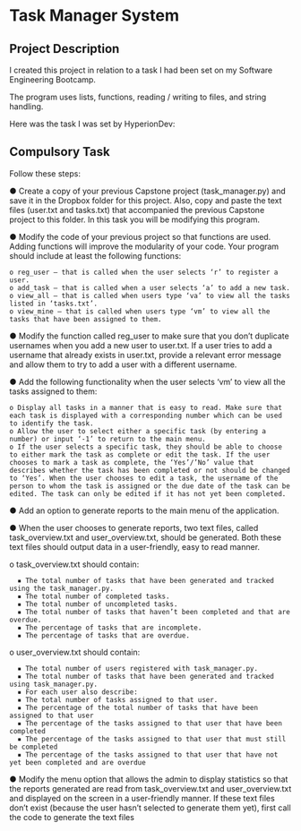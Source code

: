 <h1>Task Manager System</h1>

<h2>Project Description</h2>

I created this project in relation to a task I had been set on my Software Engineering Bootcamp.

The program uses lists, functions, reading / writing to files, and string handling.

Here was the task I was set by HyperionDev:

<h2>Compulsory Task</h2>

Follow these steps:

  ● Create a copy of your previous Capstone project (task_manager.py) and save it in the Dropbox folder for this project. Also, copy and paste the text files (user.txt and tasks.txt) that accompanied the previous Capstone project to this folder. In this task you will be modifying this program.
  
  ● Modify the code of your previous project so that functions are used.  Adding functions will improve the modularity of your code. Your program should include at least the following functions:
  
    o reg_user — that is called when the user selects ‘r’ to register a user.    
    o add_task — that is called when a user selects ‘a’ to add a new task.    
    o view_all — that is called when users type ‘va’ to view all the tasks listed in ‘tasks.txt’.    
    o view_mine — that is called when users type ‘vm’ to view all the tasks that have been assigned to them.
    
  ● Modify the function called reg_user to make sure that you don’t duplicate usernames when you add a new user to user.txt. If a user tries to add a username that already exists in user.txt, provide a relevant error message and allow them to try to add a user with a different username.
  
  ● Add the following functionality when the user selects ‘vm’ to view all the tasks assigned to them:
  
    o Display all tasks in a manner that is easy to read. Make sure that each task is displayed with a corresponding number which can be used to identify the task.    
    o Allow the user to select either a specific task (by entering a number) or input ‘-1’ to return to the main menu.    
    o If the user selects a specific task, they should be able to choose to either mark the task as complete or edit the task. If the user chooses to mark a task as complete, the ‘Yes’/’No’ value that describes whether the task has been completed or not should be changed to ‘Yes’. When the user chooses to edit a task, the username of the person to whom the task is assigned or the due date of the task can be edited. The task can only be edited if it has not yet been completed.
    
  ● Add an option to generate reports to the main menu of the application. 
  
  ● When the user chooses to generate reports, two text files, called task_overview.txt and user_overview.txt, should be generated. Both these text files should output data in a user-friendly, easy to read manner.
  
  o task_overview.txt should contain:
    
      ▪ The total number of tasks that have been generated and tracked using the task_manager.py.
      ▪ The total number of completed tasks.
      ▪ The total number of uncompleted tasks.
      ▪ The total number of tasks that haven’t been completed and that are overdue.
      ▪ The percentage of tasks that are incomplete.
      ▪ The percentage of tasks that are overdue.
      
   o user_overview.txt should contain:
  
      ▪ The total number of users registered with task_manager.py.
      ▪ The total number of tasks that have been generated and tracked using task_manager.py.
      ▪ For each user also describe:
      ▪ The total number of tasks assigned to that user.
      ▪ The percentage of the total number of tasks that have been assigned to that user
      ▪ The percentage of the tasks assigned to that user that have been completed
      ▪ The percentage of the tasks assigned to that user that must still be completed
      ▪ The percentage of the tasks assigned to that user that have not yet been completed and are overdue
      
  ● Modify the menu option that allows the admin to display statistics so that the reports generated are read from task_overview.txt and user_overview.txt and displayed on the screen in a user-friendly manner.  If these text files don’t exist (because the user hasn’t selected to generate them yet), first call the code to generate the text files



